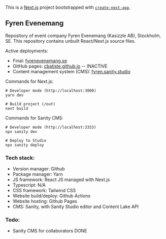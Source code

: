 This is a [Next.js](https://nextjs.org/) project bootstrapped with [`create-next-app`](https://github.com/vercel/next.js/tree/canary/packages/create-next-app).

## Fyren Evenemang

Repository of event company Fyren Evenemang (Kasizzle AB), Stockholm, SE.
This repository contains unbuilt React/Next.js source files.

Active deployments:

- Final: [fyrenevenemang.se](https://fyrenevenemang.se)
- GitHub pages: [cbatiste.github.io](https://cbatiste.github.io) -- INACTIVE
- Content management system (CMS): [fyren.sanity.studio](https://fyren.sanity.studio)

Commands for Next.js:
```
# Developer mode (http://localhost:3000)
yarn dev

# Build project (/out)
next build
```

Commands for Sanity CMS:
```
# Developer mode (http://localhost:3333)
npx sanity dev

# Deploy to Studio
npx sanity deploy
```

### Tech stack:

- Version manager: Github
- Package manager: Yarn
- JS framework: React JS managed with Next.js
- Typescript: N/A
- CSS framework: Tailwind CSS
- Website build/deploy: Github Actions
- Website hosting: Github Pages
- CMS: Sanity, with Sanity Studio editor and Content Lake API

### Todo:

- Sanity CMS for collaborators DONE